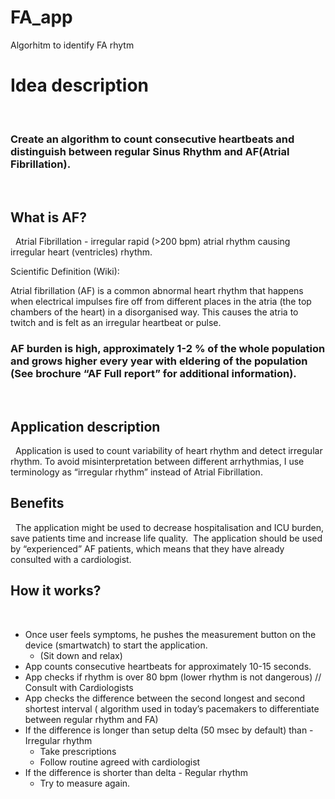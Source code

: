# FA_app
Algorhitm to identify FA rhytm

# Idea description
 
### Create an algorithm to count consecutive heartbeats and distinguish between regular Sinus Rhythm and AF(Atrial Fibrillation).
 
## What is AF? 
 
Atrial Fibrillation - irregular rapid (>200 bpm) atrial rhythm causing irregular heart (ventricles) rhythm. 

Scientific Definition (Wiki):

Atrial fibrillation (AF) is a common abnormal heart rhythm that happens when electrical impulses fire off from different places in the atria (the top chambers of the heart) in a disorganised way. This causes the atria to twitch and is felt as an irregular heartbeat or pulse.
 
### AF burden is high, approximately 1-2 % of the whole population and grows higher every year with eldering of the population (See brochure “AF Full report” for additional information).
 
 
## Application description
 
Application is used to count variability of heart rhythm and detect irregular rhythm. To avoid misinterpretation between different arrhythmias, I use terminology as “irregular rhythm” instead of Atrial Fibrillation.
 
## Benefits 
 
The application might be used to decrease hospitalisation and ICU burden, save patients time and increase life quality. 
The application should be used by “experienced” AF patients, which means that they have already consulted with a cardiologist. 
 
## How it works?
 
* Once user feels symptoms, he pushes the measurement button on the device (smartwatch) to start the application. 
  * (Sit down and relax)
* App counts consecutive heartbeats for approximately 10-15 seconds. 
* App checks if rhythm is over 80 bpm (lower rhythm is not dangerous) // Consult with Cardiologists
* App checks the difference between the second longest and second shortest interval ( algorithm 		used in today’s pacemakers to differentiate between regular rhythm and FA)
* If the difference is longer than setup delta (50 msec by default) than  -  Irregular rhythm 
  * Take prescriptions 
  * Follow routine agreed with cardiologist
* If the difference is shorter than delta  - Regular rhythm
  * Try to measure again.
 

